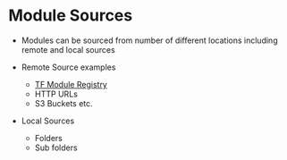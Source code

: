 # Module Sources
- Modules can be sourced from number of different locations including remote and local sources
- Remote Source examples
    - [TF Module Registry](https://registry.terraform.io/browse/modules)
    - HTTP URLs
    - S3 Buckets etc.

- Local Sources
    - Folders
    - Sub folders